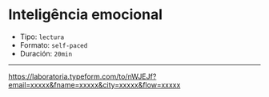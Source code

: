 # Inteligência emocional

* Tipo: `lectura`
* Formato: `self-paced`
* Duración: `20min`

***

https://laboratoria.typeform.com/to/nWJEJf?email=xxxxx&fname=xxxxx&city=xxxxx&flow=xxxxx
